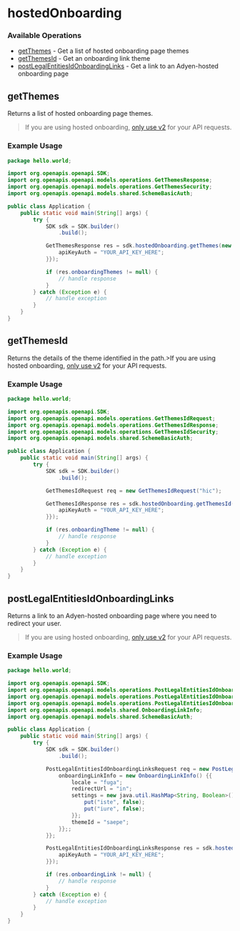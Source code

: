 # hostedOnboarding

### Available Operations

* [getThemes](#getthemes) - Get a list of hosted onboarding page themes
* [getThemesId](#getthemesid) - Get an onboarding link theme
* [postLegalEntitiesIdOnboardingLinks](#postlegalentitiesidonboardinglinks) - Get a link to an Adyen-hosted onboarding page

## getThemes

Returns a list of hosted onboarding page themes.

>If you are using hosted onboarding, [only use v2](https://docs.adyen.com/release-notes/platforms-and-financial-products#releaseNote=2023-05-01-legal-entity-management-api-3) for your API requests.



### Example Usage

```java
package hello.world;

import org.openapis.openapi.SDK;
import org.openapis.openapi.models.operations.GetThemesResponse;
import org.openapis.openapi.models.operations.GetThemesSecurity;
import org.openapis.openapi.models.shared.SchemeBasicAuth;

public class Application {
    public static void main(String[] args) {
        try {
            SDK sdk = SDK.builder()
                .build();

            GetThemesResponse res = sdk.hostedOnboarding.getThemes(new GetThemesSecurity() {{
                apiKeyAuth = "YOUR_API_KEY_HERE";
            }});

            if (res.onboardingThemes != null) {
                // handle response
            }
        } catch (Exception e) {
            // handle exception
        }
    }
}
```

## getThemesId

Returns the details of the theme identified in the path.>If you are using hosted onboarding, [only use v2](https://docs.adyen.com/release-notes/platforms-and-financial-products#releaseNote=2023-05-01-legal-entity-management-api-3) for your API requests.



### Example Usage

```java
package hello.world;

import org.openapis.openapi.SDK;
import org.openapis.openapi.models.operations.GetThemesIdRequest;
import org.openapis.openapi.models.operations.GetThemesIdResponse;
import org.openapis.openapi.models.operations.GetThemesIdSecurity;
import org.openapis.openapi.models.shared.SchemeBasicAuth;

public class Application {
    public static void main(String[] args) {
        try {
            SDK sdk = SDK.builder()
                .build();

            GetThemesIdRequest req = new GetThemesIdRequest("hic");            

            GetThemesIdResponse res = sdk.hostedOnboarding.getThemesId(req, new GetThemesIdSecurity() {{
                apiKeyAuth = "YOUR_API_KEY_HERE";
            }});

            if (res.onboardingTheme != null) {
                // handle response
            }
        } catch (Exception e) {
            // handle exception
        }
    }
}
```

## postLegalEntitiesIdOnboardingLinks

Returns a link to an Adyen-hosted onboarding page where you need to redirect your user.

>If you are using hosted onboarding, [only use v2](https://docs.adyen.com/release-notes/platforms-and-financial-products#releaseNote=2023-05-01-legal-entity-management-api-3) for your API requests.



### Example Usage

```java
package hello.world;

import org.openapis.openapi.SDK;
import org.openapis.openapi.models.operations.PostLegalEntitiesIdOnboardingLinksRequest;
import org.openapis.openapi.models.operations.PostLegalEntitiesIdOnboardingLinksResponse;
import org.openapis.openapi.models.operations.PostLegalEntitiesIdOnboardingLinksSecurity;
import org.openapis.openapi.models.shared.OnboardingLinkInfo;
import org.openapis.openapi.models.shared.SchemeBasicAuth;

public class Application {
    public static void main(String[] args) {
        try {
            SDK sdk = SDK.builder()
                .build();

            PostLegalEntitiesIdOnboardingLinksRequest req = new PostLegalEntitiesIdOnboardingLinksRequest("saepe") {{
                onboardingLinkInfo = new OnboardingLinkInfo() {{
                    locale = "fuga";
                    redirectUrl = "in";
                    settings = new java.util.HashMap<String, Boolean>() {{
                        put("iste", false);
                        put("iure", false);
                    }};
                    themeId = "saepe";
                }};;
            }};            

            PostLegalEntitiesIdOnboardingLinksResponse res = sdk.hostedOnboarding.postLegalEntitiesIdOnboardingLinks(req, new PostLegalEntitiesIdOnboardingLinksSecurity() {{
                apiKeyAuth = "YOUR_API_KEY_HERE";
            }});

            if (res.onboardingLink != null) {
                // handle response
            }
        } catch (Exception e) {
            // handle exception
        }
    }
}
```
